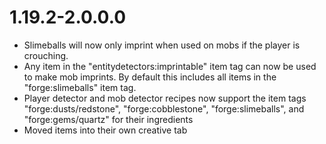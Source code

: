 # 1.19.2-2.0.0.0
* Slimeballs will now only imprint when used on mobs if the player is crouching.
* Any item in the "entitydetectors:imprintable" item tag can now be used to make mob imprints. By default this includes all items in the "forge:slimeballs" item tag.
* Player detector and mob detector recipes now support the item tags "forge:dusts/redstone", "forge:cobblestone", "forge:slimeballs", and "forge:gems/quartz" for their ingredients
* Moved items into their own creative tab
